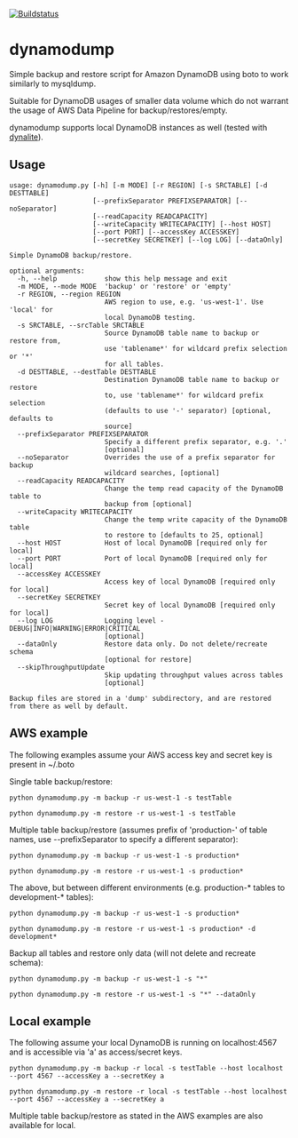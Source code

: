 [![Buildstatus](https://travis-ci.org/bchew/dynamodump.svg)](https://travis-ci.org/bchew/dynamodump)

dynamodump
==========

Simple backup and restore script for Amazon DynamoDB using boto to work similarly to mysqldump.

Suitable for DynamoDB usages of smaller data volume which do not warrant the usage of AWS Data Pipeline for backup/restores/empty.

dynamodump supports local DynamoDB instances as well (tested with [dynalite](https://github.com/mhart/dynalite)).

Usage
-----
```
usage: dynamodump.py [-h] [-m MODE] [-r REGION] [-s SRCTABLE] [-d DESTTABLE]
                     [--prefixSeparator PREFIXSEPARATOR] [--noSeparator]
                     [--readCapacity READCAPACITY]
                     [--writeCapacity WRITECAPACITY] [--host HOST]
                     [--port PORT] [--accessKey ACCESSKEY]
                     [--secretKey SECRETKEY] [--log LOG] [--dataOnly]

Simple DynamoDB backup/restore.

optional arguments:
  -h, --help            show this help message and exit
  -m MODE, --mode MODE  'backup' or 'restore' or 'empty'
  -r REGION, --region REGION
                        AWS region to use, e.g. 'us-west-1'. Use 'local' for
                        local DynamoDB testing.
  -s SRCTABLE, --srcTable SRCTABLE
                        Source DynamoDB table name to backup or restore from,
                        use 'tablename*' for wildcard prefix selection or '*'
                        for all tables.
  -d DESTTABLE, --destTable DESTTABLE
                        Destination DynamoDB table name to backup or restore
                        to, use 'tablename*' for wildcard prefix selection
                        (defaults to use '-' separator) [optional, defaults to
                        source]
  --prefixSeparator PREFIXSEPARATOR
                        Specify a different prefix separator, e.g. '.'
                        [optional]
  --noSeparator         Overrides the use of a prefix separator for backup
                        wildcard searches, [optional]
  --readCapacity READCAPACITY
                        Change the temp read capacity of the DynamoDB table to
                        backup from [optional]
  --writeCapacity WRITECAPACITY
                        Change the temp write capacity of the DynamoDB table
                        to restore to [defaults to 25, optional]
  --host HOST           Host of local DynamoDB [required only for local]
  --port PORT           Port of local DynamoDB [required only for local]
  --accessKey ACCESSKEY
                        Access key of local DynamoDB [required only for local]
  --secretKey SECRETKEY
                        Secret key of local DynamoDB [required only for local]
  --log LOG             Logging level - DEBUG|INFO|WARNING|ERROR|CRITICAL
                        [optional]
  --dataOnly            Restore data only. Do not delete/recreate schema
                        [optional for restore]
  --skipThroughputUpdate
                        Skip updating throughput values across tables
                        [optional]

Backup files are stored in a 'dump' subdirectory, and are restored from there as well by default.
```

AWS example
-----------
The following examples assume your AWS access key and secret key is present in ~/.boto

Single table backup/restore:
```
python dynamodump.py -m backup -r us-west-1 -s testTable

python dynamodump.py -m restore -r us-west-1 -s testTable
```
Multiple table backup/restore (assumes prefix of 'production-' of table names, use --prefixSeparator to specify a
different separator):
```
python dynamodump.py -m backup -r us-west-1 -s production*

python dynamodump.py -m restore -r us-west-1 -s production*
```
The above, but between different environments (e.g. production-* tables to development-* tables):
```
python dynamodump.py -m backup -r us-west-1 -s production*

python dynamodump.py -m restore -r us-west-1 -s production* -d development*
```
Backup all tables and restore only data (will not delete and recreate schema):
```
python dynamodump.py -m backup -r us-west-1 -s "*"

python dynamodump.py -m restore -r us-west-1 -s "*" --dataOnly
```

Local example
-------------
The following assume your local DynamoDB is running on localhost:4567 and is accessible via 'a' as access/secret keys.
```
python dynamodump.py -m backup -r local -s testTable --host localhost --port 4567 --accessKey a --secretKey a

python dynamodump.py -m restore -r local -s testTable --host localhost --port 4567 --accessKey a --secretKey a
```
Multiple table backup/restore as stated in the AWS examples are also available for local.
